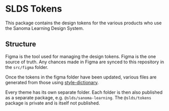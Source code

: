 # SLDS Tokens

This package contains the design tokens for the various products who use the Sanoma Learning Design System.

## Structure

Figma is the tool used for managing the design tokens. Figma is the one source of truth. Any chances made in Figma are synced to this repository in the `src/figma` folder.

Once the tokens in the figma folder have been updated, various files are generated from those using [style-dictionary](https://amzn.github.io/style-dictionary).

Every theme has its own separate folder. Each folder is then also published as a separate package, e.g. `@slds/sanoma-learning`. The `@slds/tokens` package is private and is itself not published.
